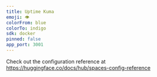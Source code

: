 ```yaml
---
title: Uptime Kuma
emoji: 👁
colorFrom: blue
colorTo: indigo
sdk: docker
pinned: false
app_port: 3001
---
```


Check out the configuration reference at https://huggingface.co/docs/hub/spaces-config-reference
